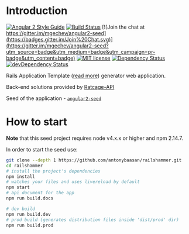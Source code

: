 # Introduction

[![Angular 2 Style Guide](https://mgechev.github.io/angular2-style-guide/images/badge.svg)](https://angular.io/styleguide)
[![Build Status](https://travis-ci.org/mgechev/angular2-seed.svg?branch=master)](https://travis-ci.org/mgechev/angular2-seed)
[![Join the chat at https://gitter.im/mgechev/angular2-seed](https://badges.gitter.im/Join%20Chat.svg)](https://gitter.im/mgechev/angular2-seed?utm_source=badge&utm_medium=badge&utm_campaign=pr-badge&utm_content=badge)
[![MIT license](http://img.shields.io/badge/license-MIT-brightgreen.svg)](http://opensource.org/licenses/MIT)
[![Dependency Status](https://david-dm.org/antonybaasan/railshammer.svg)](https://david-dm.org/antonybaasan/railshammer)
[![devDependency Status](https://david-dm.org/antonybaasan/railshammer/dev-status.svg)](https://david-dm.org/antonybaasan/railshammer#info=devDependencies)

Rails Application Template ([read more](http://guides.rubyonrails.org/rails_application_templates.html)) generator web application.

Back-end solutions provided by [Ratcage-API](https://github.com/AntonyBaasan/ratcage-api)

Seed of the application - [`angular2-seed`](https://github.com/mgechev/angular2-seed)

# How to start

**Note** that this seed project requires node v4.x.x or higher and npm 2.14.7.

In order to start the seed use:


```bash
git clone --depth 1 https://github.com/antonybaasan/railshammer.git
cd railshammer
# install the project's dependencies
npm install
# watches your files and uses livereload by default
npm start
# api document for the app
npm run build.docs

# dev build
npm run build.dev
# prod build (generates distribution files inside 'dist/prod' dir)
npm run build.prod
```

